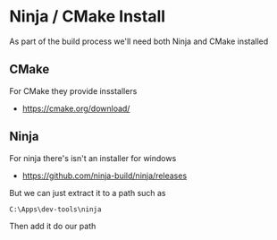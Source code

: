 # Ninja / CMake Install

As part of the build process we'll need both Ninja and CMake installed

## CMake

For CMake they provide insstallers

  * https://cmake.org/download/

## Ninja

For ninja there's isn't an installer for windows

  * https://github.com/ninja-build/ninja/releases

But we can just extract it to a path such as
```
C:\Apps\dev-tools\ninja
```

Then add it do our path
